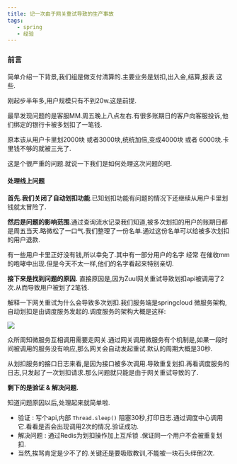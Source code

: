 ```yaml
---
title: 记一次由于网关重试导致的生产事故
tags: 
   - spring
   - 经验
---
```



### 前言

简单介绍一下背景,我们组是做支付清算的.主要业务是划扣,出入金,结算,报表 这些.

刚起步半年多,用户规模只有不到20w.这是前提.

最早发现问题的是客服MM.周五晚上八点左右.有很多账期日的客户向客服投诉,他们绑定的银行卡被多划扣了一笔钱.

原本该从用户卡里划2000块 或者3000块,统统加倍,变成4000块 或者 6000块.卡里钱不够的就被三光了.

这是个很严重的问题.就说一下我们是如何处理这次问题的吧.

#### 处理线上问题

**首先.我们关闭了自动划扣功能**.已知划扣功能有问题的情况下还继续从用户卡里划钱就太冒险了.



**然后是问题的影响范围**.通过查询流水记录我们知道,被多次划扣的用户的账期日都是周五当天.略微松了一口气.我们整理了一份名单.通过这份名单可以给被多次划扣的用户退款.

有一些用户卡里正好没有钱,所以幸免了.其中有一部分用户的名字 经常 在催收mm的咆哮中出现.但是今天不太一样,他们的名字看起来特别亲切.



**接下来是找到问题的原因.** 直接原因是,因为Zuul网关重试导致划扣api被调用了2次.从而导致用户被划了2笔钱.

解释一下网关重试为什么会导致多次划扣.我们服务端是springcloud 微服务架构,自动划扣是由调度服务发起的.调度服务的架构大概是这样:

![](https://gitee.com/minagamiyuki/picgo-gitee/raw/master/images/截屏2020-02-15下午4.59.01.png)

众所周知微服务互相调用需要走网关.通过网关调用微服务有个机制是,如果一段时间被调用的服务没有响应,那么网关会自动发起重试.默认的周期大概是30秒.

从划扣服务的接口日志来看,是因为接口被多次调用.导致重复划扣.再看调度服务的日志,只发起了一次划扣请求.那么问题就只能是由于网关重试导致的了.

**剩下的是验证 & 解决问题.** 

知道问题原因以后,处理起来就简单啦.

* 验证 : 写个api,内部 `Thread.sleep()` 阻塞30秒,打印日志.通过调度中心调用它.看看是否会出现调用2次的情况.验证成功.
* 解决问题 : 通过Redis为划扣操作加上互斥锁 .保证同一个用户不会被重复划扣.
* 当然,挨骂肯定是少不了的.关键还是要吸取教训,不能被一块石头绊倒2次.


